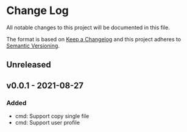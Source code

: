 # Change Log

All notable changes to this project will be documented in this file.

The format is based on [Keep a Changelog](https://keepachangelog.com/)
and this project adheres to [Semantic Versioning](https://semver.org/).

## Unreleased

## v0.0.1 - 2021-08-27

### Added

- cmd: Support copy single file
- cmd: Support user profile


